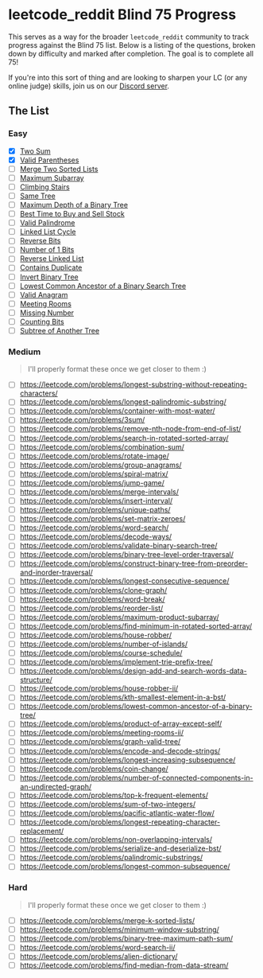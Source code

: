 # leetcode_reddit Blind 75 Progress

This serves as a way for the broader `leetcode_reddit` community to track progress against the Blind 75 list. Below is a listing of the questions, broken down by difficulty and marked after completion. The goal is to complete all 75!

If you're into this sort of thing and are looking to sharpen your LC (or any online judge) skills, join us on our [Discord server](https://discord.gg/q3qfBt3ZkQ).

## The List

### Easy

- [x] [Two Sum](https://leetcode.com/problems/two-sum/)
- [x] [Valid Parentheses](https://leetcode.com/problems/valid-parentheses/)
- [ ] [Merge Two Sorted Lists](https://leetcode.com/problems/merge-two-sorted-lists/)
- [ ] [Maximum Subarray](https://leetcode.com/problems/maximum-subarray/)
- [ ] [Climbing Stairs](https://leetcode.com/problems/climbing-stairs/)
- [ ] [Same Tree](https://leetcode.com/problems/same-tree/)
- [ ] [Maximum Depth of a Binary Tree](https://leetcode.com/problems/maximum-depth-of-binary-tree/)
- [ ] [Best Time to Buy and Sell Stock](https://leetcode.com/problems/best-time-to-buy-and-sell-stock/)
- [ ] [Valid Palindrome](https://leetcode.com/problems/valid-palindrome/)
- [ ] [Linked List Cycle](https://leetcode.com/problems/linked-list-cycle/)
- [ ] [Reverse Bits](https://leetcode.com/problems/reverse-bits/)
- [ ] [Number of 1 Bits](https://leetcode.com/problems/number-of-1-bits/)
- [ ] [Reverse Linked List](https://leetcode.com/problems/reverse-linked-list/)
- [ ] [Contains Duplicate](https://leetcode.com/problems/contains-duplicate/)
- [ ] [Invert Binary Tree](https://leetcode.com/problems/invert-binary-tree/)
- [ ] [Lowest Common Ancestor of a Binary Search Tree](https://leetcode.com/problems/lowest-common-ancestor-of-a-binary-search-tree/)
- [ ] [Valid Anagram](https://leetcode.com/problems/valid-anagram/)
- [ ] [Meeting Rooms](https://leetcode.com/problems/meeting-rooms/)
- [ ] [Missing Number](https://leetcode.com/problems/missing-number/)
- [ ] [Counting Bits](https://leetcode.com/problems/counting-bits/)
- [ ] [Subtree of Another Tree](https://leetcode.com/problems/subtree-of-another-tree/)

### Medium

> I'll properly format these once we get closer to them :)

- [ ] https://leetcode.com/problems/longest-substring-without-repeating-characters/
- [ ] https://leetcode.com/problems/longest-palindromic-substring/
- [ ] https://leetcode.com/problems/container-with-most-water/
- [ ] https://leetcode.com/problems/3sum/
- [ ] https://leetcode.com/problems/remove-nth-node-from-end-of-list/
- [ ] https://leetcode.com/problems/search-in-rotated-sorted-array/
- [ ] https://leetcode.com/problems/combination-sum/
- [ ] https://leetcode.com/problems/rotate-image/
- [ ] https://leetcode.com/problems/group-anagrams/
- [ ] https://leetcode.com/problems/spiral-matrix/
- [ ] https://leetcode.com/problems/jump-game/
- [ ] https://leetcode.com/problems/merge-intervals/
- [ ] https://leetcode.com/problems/insert-interval/
- [ ] https://leetcode.com/problems/unique-paths/
- [ ] https://leetcode.com/problems/set-matrix-zeroes/
- [ ] https://leetcode.com/problems/word-search/
- [ ] https://leetcode.com/problems/decode-ways/
- [ ] https://leetcode.com/problems/validate-binary-search-tree/
- [ ] https://leetcode.com/problems/binary-tree-level-order-traversal/
- [ ] https://leetcode.com/problems/construct-binary-tree-from-preorder-and-inorder-traversal/
- [ ] https://leetcode.com/problems/longest-consecutive-sequence/
- [ ] https://leetcode.com/problems/clone-graph/
- [ ] https://leetcode.com/problems/word-break/
- [ ] https://leetcode.com/problems/reorder-list/
- [ ] https://leetcode.com/problems/maximum-product-subarray/
- [ ] https://leetcode.com/problems/find-minimum-in-rotated-sorted-array/
- [ ] https://leetcode.com/problems/house-robber/
- [ ] https://leetcode.com/problems/number-of-islands/
- [ ] https://leetcode.com/problems/course-schedule/
- [ ] https://leetcode.com/problems/implement-trie-prefix-tree/
- [ ] https://leetcode.com/problems/design-add-and-search-words-data-structure/
- [ ] https://leetcode.com/problems/house-robber-ii/
- [ ] https://leetcode.com/problems/kth-smallest-element-in-a-bst/
- [ ] https://leetcode.com/problems/lowest-common-ancestor-of-a-binary-tree/
- [ ] https://leetcode.com/problems/product-of-array-except-self/
- [ ] https://leetcode.com/problems/meeting-rooms-ii/
- [ ] https://leetcode.com/problems/graph-valid-tree/
- [ ] https://leetcode.com/problems/encode-and-decode-strings/
- [ ] https://leetcode.com/problems/longest-increasing-subsequence/
- [ ] https://leetcode.com/problems/coin-change/
- [ ] https://leetcode.com/problems/number-of-connected-components-in-an-undirected-graph/
- [ ] https://leetcode.com/problems/top-k-frequent-elements/
- [ ] https://leetcode.com/problems/sum-of-two-integers/
- [ ] https://leetcode.com/problems/pacific-atlantic-water-flow/
- [ ] https://leetcode.com/problems/longest-repeating-character-replacement/
- [ ] https://leetcode.com/problems/non-overlapping-intervals/
- [ ] https://leetcode.com/problems/serialize-and-deserialize-bst/
- [ ] https://leetcode.com/problems/palindromic-substrings/
- [ ] https://leetcode.com/problems/longest-common-subsequence/

### Hard

> I'll properly format these once we get closer to them :)

- [ ] https://leetcode.com/problems/merge-k-sorted-lists/
- [ ] https://leetcode.com/problems/minimum-window-substring/
- [ ] https://leetcode.com/problems/binary-tree-maximum-path-sum/
- [ ] https://leetcode.com/problems/word-search-ii/
- [ ] https://leetcode.com/problems/alien-dictionary/
- [ ] https://leetcode.com/problems/find-median-from-data-stream/
